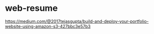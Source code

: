 # web-resume

https://medium.com/@2017tejasgupta/build-and-deploy-your-portfolio-website-using-amazon-s3-427bbc3e57b3